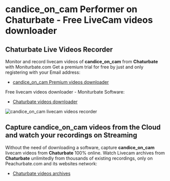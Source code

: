 # candice_on_cam Performer on Chaturbate - Free LiveCam videos downloader

## Chaturbate Live Videos Recorder

Monitor and record livecam videos of **candice_on_cam** from **Chaturbate** with Moniturbate.com
Get a premium trial for free by just and only registering with your Email address:
* [candice_on_cam Premium videos downloader](https://moniturbate.com/request-demo-licence-key.html)

Free livecam videos downloader - Moniturbate Software:
* [Chaturbate videos downloader](https://moniturbate.com/moniturbate-download-software.html)

![candice_on_cam livecam videos recorder](https://peachurnet.com/templates/moniturbate-software.png)


## Capture candice_on_cam videos from the Cloud and watch your recordings on Streaming

Without the need of downloading a software, capture **candice_on_cam** livecam videos from **Chaturbate** 100% online.
Watch Livecam archives from **Chaturbate** unlimitedly from thousands of existing recordings, only on Peachurbate.com and its websites network:
* [Chaturbate videos archives](https://peachurnet.com/)